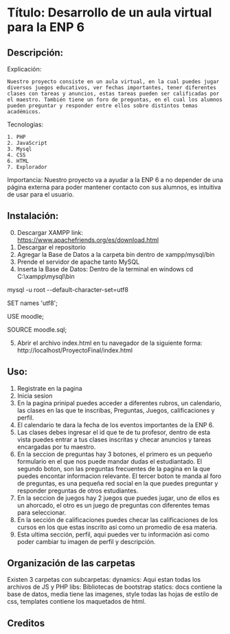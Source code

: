 # Título: Desarrollo de un aula virtual para la ENP 6

## Descripción:

Explicación:

    Nuestro proyecto consiste en un aula virtual, en la cual puedes jugar diversos juegos educativos, ver fechas importantes, tener diferentes clases con tareas y anuncios, estas tareas pueden ser calificadas por el maestro. También tiene un foro de preguntas, en el cual los alumnos pueden preguntar y responder entre ellos sobre distintos temas académicos.

Tecnologías:

    1. PHP
    2. JavaScript
    3. Mysql
    4. CSS
    6. HTML
    7. Explorador

Importancia:
    Nuestro proyecto va a ayudar a la ENP 6 a no depender de una página externa para poder mantener contacto con sus alumnos, es intuitiva de usar para el usuario.

## Instalación:
0. Descargar XAMPP link: https://www.apachefriends.org/es/download.html
1. Descargar el repositorio
2.  Agregar la Base de Datos a la carpeta bin dentro de xampp/mysql/bin
3. Prende el servidor de apache tanto MySQL
4. Inserta la Base de Datos:
Dentro de la terminal en windows
cd  C:\xampp\mysql\bin

mysql -u root --default-character-set=utf8

SET names 'utf8';

USE moodle;

SOURCE moodle.sql; 

5. Abrir el archivo index.html en tu navegador de la siguiente forma: http://localhost/ProyectoFinal/index.html

## Uso:
1. Registrate en la pagina
2. Inicia sesion
3. En la pagina prinipal puedes acceder a diferentes rubros, un calendario, las clases en las que te inscribas, Preguntas, Juegos, calificaciones y perfil.
4. El calendario te dara la fecha de los eventos importantes de la ENP 6.
5. Las clases debes ingresar el id que te de tu profesor, dentro de esta vista puedes entrar a tus clases inscritas y checar anuncios y tareas encargadas por tu maestro.
6. En la seccion de preguntas hay 3 botones, el primero es un pequeño formulario en el que nos puede mandar dudas el estudiantado. El segundo boton, son las preguntas frecuentes de la pagina en la que puedes encontar informacion relevante. El tercer boton te manda al foro de preguntas, es una pequeña red social en la que puedes preguntar y responder preguntas de otros estudiantes.
7. En la seccion de juegos hay 2 juegos que puedes jugar, uno de ellos es un ahorcado, el otro es un juego de preguntas con diferentes temas para seleccionar.
8. En la sección de calificaciones puedes checar las calificaciones de los cursos en los que estas inscrito asi como un promedio de esa materia.
9. Esta ultima sección, perfil, aqui puedes ver tu información asi como poder cambiar tu imagen de perfil y descripción.

## Organización de las carpetas

Existen 3 carpetas con subcarpetas:
dynamics: Aqui estan todas los archivos de JS y PHP
libs: Bibliotecas de bootstrap
statics: docs contiene la base de datos, media tiene las imagenes, style todas las hojas de estilo de css, templates contiene los maquetados de html.

## Creditos

